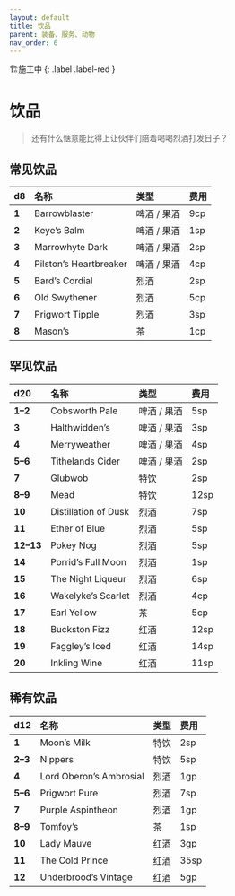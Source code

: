 ```yaml
---
layout: default
title: 饮品
parent: 装备、服务、动物
nav_order: 6
---
```


🏗️施工中
{: .label .label-red }

# 饮品

> 还有什么惬意能比得上让伙伴们陪着喝喝烈酒打发日子？

## 常见饮品

| d8    | 名称                   | 类型        | 费用 |
| :---- | :--------------------- | :---------- | :--- |
| **1** | Barrowblaster          | 啤酒 / 果酒 | 9cp  |
| **2** | Keye’s Balm            | 啤酒 / 果酒 | 1sp  |
| **3** | Marrowhyte Dark        | 啤酒 / 果酒 | 2sp  |
| **4** | Pilston’s Heartbreaker | 啤酒 / 果酒 | 4cp  |
| **5** | Bard’s Cordial         | 烈酒        | 2sp  |
| **6** | Old Swythener          | 烈酒        | 5cp  |
| **7** | Prigwort Tipple        | 烈酒        | 3sp  |
| **8** | Mason’s                | 茶          | 1cp  |

## 罕见饮品

| d20       | 名称                 | 类型        | 费用 |
| :-------- | :------------------- | :---------- | :--- |
| **1–2**   | Cobsworth Pale       | 啤酒 / 果酒 | 5sp  |
| **3**     | Halthwidden’s        | 啤酒 / 果酒 | 3sp  |
| **4**     | Merryweather         | 啤酒 / 果酒 | 4sp  |
| **5–6**   | Tithelands Cider     | 啤酒 / 果酒 | 2sp  |
| **7**     | Glubwob              | 特饮        | 2sp  |
| **8–9**   | Mead                 | 特饮        | 12sp |
| **10**    | Distillation of Dusk | 烈酒        | 7sp  |
| **11**    | Ether of Blue        | 烈酒        | 5sp  |
| **12–13** | Pokey Nog            | 烈酒        | 5sp  |
| **14**    | Porrid’s Full Moon   | 烈酒        | 1sp  |
| **15**    | The Night Liqueur    | 烈酒        | 6sp  |
| **16**    | Wakelyke’s Scarlet   | 烈酒        | 4cp  |
| **17**    | Earl Yellow          | 茶          | 5cp  |
| **18**    | Buckston Fizz        | 红酒        | 12sp |
| **19**    | Faggley’s Iced       | 红酒        | 14sp |
| **20**    | Inkling Wine         | 红酒        | 11sp |

## 稀有饮品

| d12     | 名称                    | 类型 | 费用 |
| :------ | :---------------------- | :--- | :--- |
| **1**   | Moon’s Milk             | 特饮 | 2sp  |
| **2–3** | Nippers                 | 特饮 | 5sp  |
| **4**   | Lord Oberon’s Ambrosial | 烈酒 | 1gp  |
| **5–6** | Prigwort Pure           | 烈酒 | 7sp  |
| **7**   | Purple Aspintheon       | 烈酒 | 1gp  |
| **8–9** | Tomfoy’s                | 茶   | 1sp  |
| **10**  | Lady Mauve              | 红酒 | 3gp  |
| **11**  | The Cold Prince         | 红酒 | 35sp |
| **12**  | Underbrood’s Vintage    | 红酒 | 5gp  |
